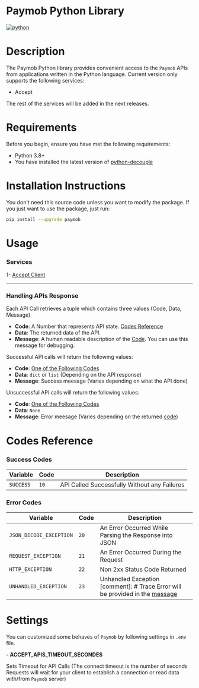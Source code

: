 # Paymob Python Library

[![python](https://img.shields.io/badge/Python-v3.8-3776AB.svg?style=flat&logo=python&logoColor=yellow)](https://www.python.org)


# Description

The Paymob Python library provides convenient access to the `Paymob` APIs from applications written in the Python language.
Current version only supports the following services:
- Accept

The rest of the services will be added in the next releases.

# Requirements
Before you begin, ensure you have met the following requirements:
* Python 3.8+
* You have installed the latest version of [python-decouple](https://pypi.org/project/python-decouple)

# Installation Instructions

You don't need this source code unless you want to modify the package. If you just
want to use the package, just run:

```bash
pip install --upgrade paymob
```

# Usage

### Services

1- [Accept Client](docs/services/accept.md)

---

### Handling APIs Response

Each API Call retrieves a tuple which contains three values (Code, Data, Message)

- **Code**: A Number that represents API state. [Codes Reference](#codes-reference) <span id="code"></span>
- **Data**: The returned data of the API.
- **Message**: A human readable description of the [Code](#code). You can use this message for debugging. <span id="message"></span>


Successful API calls will return the following values:

- **Code**: [One of the Following Codes](#success-codes)
- **Data**: `dict` or `list` (Depending on the API response)
- **Message**: Success meesage (Varies depending on what the API done)

Unsuccessful API calls will return the following values:

- **Code**: [One of the Following Codes](#error-codes)
- **Data**: `None`
- **Message**: Error meesage (Varies depending on the returned [code](#code))


# Codes Reference

### Success Codes
| Variable | Code | Description | 
| --- | --- | --- |
| `SUCCESS` | `10` | API Called Successfully Without any Failures |

### Error Codes
| Variable | Code | Description | 
| --- | --- | --- |
| `JSON_DECODE_EXCEPTION` | `20` | An Error Occurred While Parsing the Response into JSON |
| `REQUEST_EXCEPTION` | `21` | An Error Occurred During the Request |
| `HTTP_EXCEPTION` | `22` | Non 2xx Status Code Returned |
| `UNHANDLED_EXCEPTION` | `23` | Unhandled Exception [comment]: # Trace Error will be provided in the [message](#message) |


# Settings

You can customized some behaves of `Paymob` by following settings in `.env` file.

**- ACCEPT_APIS_TIMEOUT_SECONDES**

Sets Timeout for API Calls (The connect timeout is the number of seconds Requests will wait for your client to establish a connection or read data with/from `Paymob` server)
